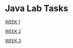 # Java Lab Tasks


[WEEK 1](https://java.ajaykumarvarma.in/JAVA/week1.java)

[WEEK 2](https://java.ajaykumarvarma.in/JAVA/week2.java)

[WEEK 3](https://java.ajaykumarvarma.in/JAVA/week3.java)
